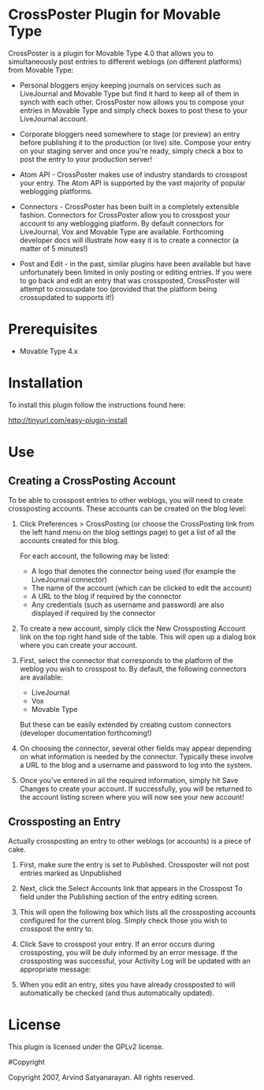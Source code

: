 # CrossPoster Plugin for Movable Type

CrossPoster is a plugin for Movable Type 4.0 that allows you to simultaneously
post entries to different weblogs (on different platforms) from Movable Type:

* Personal bloggers enjoy keeping journals on services such as LiveJournal and
  Movable Type but find it hard to keep all of them in synch with each other.
  CrossPoster now allows you to compose your entries in Movable Type and
  simply check boxes to post these to your LiveJournal account.

* Corporate bloggers need somewhere to stage (or preview) an entry before
  publishing it to the production (or live) site. Compose your entry on your
  staging server and once you're ready, simply check a box to post the entry
  to your production server!

* Atom API - CrossPoster makes use of industry standards to crosspost your
  entry. The Atom API is supported by the vast majority of popular weblogging
  platforms.

* Connectors - CrossPoster has been built in a completely extensible fashion.
  Connectors for CrossPoster allow you to crosspost your account to any
  weblogging platform. By default connectors for LiveJournal, Vox and Movable
  Type are available. Forthcoming developer docs will illustrate how easy it
  is to create a connector (a matter of 5 minutes!)

* Post and Edit - in the past, similar plugins have been available but have
  unfortunately been limited in only posting or editing entries. If you were
  to go back and edit an entry that was crossposted, CrossPoster will attempt
  to crossupdate too (provided that the platform being crossupdated to
  supports it!)

# Prerequisites

* Movable Type 4.x


# Installation

To install this plugin follow the instructions found here:

http://tinyurl.com/easy-plugin-install


# Use

## Creating a CrossPosting Account

To be able to crosspost entries to other weblogs, you will need to create
crossposting accounts. These accounts can be created on the blog level:

1. Click Preferences > CrossPosting (or choose the CrossPosting link from the
left hand menu on the blog settings page) to get a list of all the accounts
created for this blog.

    For each account, the following may be listed:

    * A logo that denotes the connector being used (for example the 
      LiveJournal connector)
    * The name of the account (which can be clicked to edit the account)
    * A URL to the blog if required by the connector
    * Any credentials (such as username and password) are also displayed if
      required by the connector

2. To create a new account, simply click the New Crossposting Account link on
the top right hand side of the table. This will open up a dialog box where you
can create your account.

3. First, select the connector that corresponds to the platform of the weblog
you wish to crosspost to. By default, the following connectors are available:

    * LiveJournal
    * Vox
    * Movable Type

    But these can be easily extended by creating custom connectors (developer
    documentation forthcoming!)

4. On choosing the connector, several other fields may appear depending on
what information is needed by the connector. Typically these involve a URL to
the blog and a username and password to log into the system.

5. Once you've entered in all the required information, simply hit Save
Changes to create your account. If successfully, you will be returned to the
account listing screen where you will now see your new account!

## Crossposting an Entry

Actually crossposting an entry to other weblogs (or accounts) is a piece of
cake.

1. First, make sure the entry is set to Published. Crossposter will not post
entries marked as Unpublished

2. Next, click the Select Accounts link that appears in the Crosspost To field
under the Publishing section of the entry editing screen.

3. This will open the following box which lists all the crossposting accounts
configured for the current blog. Simply check those you wish to crosspost the
entry to.

4. Click Save to crosspost your entry. If an error occurs during crossposting,
you will be duly informed by an error message. If the crossposting was
successful, your Activity Log will be updated with an appropriate message:

5. When you edit an entry, sites you have already crossposted to will
automatically be checked (and thus automatically updated).


# License

This plugin is licensed under the GPLv2 license.

#Copyright

Copyright 2007, Arvind Satyanarayan. All rights reserved.
